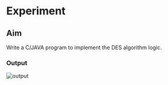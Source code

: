 # Experiment

## Aim
Write a C/JAVA program to implement the DES algorithm logic.


### Output

![output](Care.jpg.jpg)
